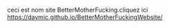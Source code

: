ceci est nom site BetterMotherFucking.cliquez ici https://daymic.github.io/BetterMotherFuckingWebsite/
